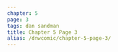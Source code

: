 ```yaml
---
chapter: 5
page: 3
tags: dan sandman
title: Chapter 5 Page 3
alias: /dnwcomic/chapter-5-page-3/
---
```

